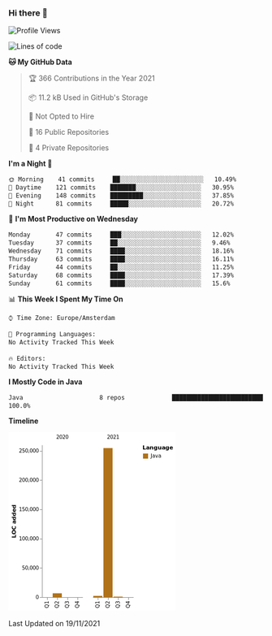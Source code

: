 ### Hi there 👋


<!--START_SECTION:waka-->
![Profile Views](http://img.shields.io/badge/Profile%20Views-0-blue)

![Lines of code](https://img.shields.io/badge/From%20Hello%20World%20I%27ve%20Written-264473%20lines%20of%20code-blue)

**🐱 My GitHub Data** 

> 🏆 366 Contributions in the Year 2021
 > 
> 📦 11.2 kB Used in GitHub's Storage 
 > 
> 🚫 Not Opted to Hire
 > 
> 📜 16 Public Repositories 
 > 
> 🔑 4 Private Repositories  
 > 
**I'm a Night 🦉** 

```text
🌞 Morning    41 commits     ██░░░░░░░░░░░░░░░░░░░░░░░   10.49% 
🌆 Daytime    121 commits    ███████░░░░░░░░░░░░░░░░░░   30.95% 
🌃 Evening    148 commits    █████████░░░░░░░░░░░░░░░░   37.85% 
🌙 Night      81 commits     █████░░░░░░░░░░░░░░░░░░░░   20.72%

```
📅 **I'm Most Productive on Wednesday** 

```text
Monday       47 commits     ███░░░░░░░░░░░░░░░░░░░░░░   12.02% 
Tuesday      37 commits     ██░░░░░░░░░░░░░░░░░░░░░░░   9.46% 
Wednesday    71 commits     ████░░░░░░░░░░░░░░░░░░░░░   18.16% 
Thursday     63 commits     ████░░░░░░░░░░░░░░░░░░░░░   16.11% 
Friday       44 commits     ██░░░░░░░░░░░░░░░░░░░░░░░   11.25% 
Saturday     68 commits     ████░░░░░░░░░░░░░░░░░░░░░   17.39% 
Sunday       61 commits     ████░░░░░░░░░░░░░░░░░░░░░   15.6%

```


📊 **This Week I Spent My Time On** 

```text
⌚︎ Time Zone: Europe/Amsterdam

💬 Programming Languages: 
No Activity Tracked This Week

🔥 Editors: 
No Activity Tracked This Week

```

**I Mostly Code in Java** 

```text
Java                     8 repos             █████████████████████████   100.0%

```


**Timeline**

![Chart not found](https://raw.githubusercontent.com/powercasgamer/powercasgamer/master/charts/bar_graph.png) 


 Last Updated on 19/11/2021
<!--END_SECTION:waka-->
